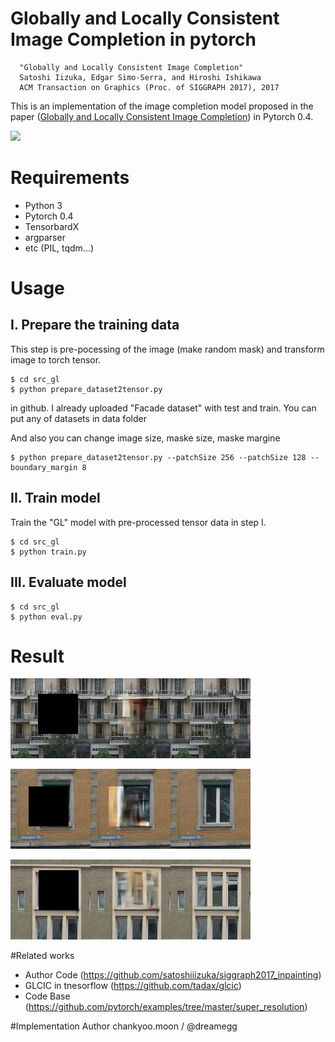 # Globally and Locally Consistent Image Completion in pytorch

```
  "Globally and Locally Consistent Image Completion"
  Satoshi Iizuka, Edgar Simo-Serra, and Hiroshi Ishikawa
  ACM Transaction on Graphics (Proc. of SIGGRAPH 2017), 2017
```

This is an implementation of the image completion model proposed in the paper
([Globally and Locally Consistent Image Completion](
http://hi.cs.waseda.ac.jp/%7Eiizuka/projects/completion/data/completion_sig2017.pdf))
in Pytorch 0.4.

![](35_compare_gl.jpg)
# Requirements

- Python 3
- Pytorch 0.4
- TensorbardX
- argparser
- etc (PIL, tqdm...)

# Usage

## I. Prepare the training data
 This step is pre-pocessing of the image (make random mask)
 and transform image to torch tensor.
```
$ cd src_gl
$ python prepare_dataset2tensor.py
```

in github. I already uploaded "Facade dataset" with test and train.
You can put any of datasets in data folder

And also you can change image size, maske size, maske margine
```
$ python prepare_dataset2tensor.py --patchSize 256 --patchSize 128 --boundary_margin 8
```
## II. Train model

Train the "GL" model with pre-processed tensor data in step I.
```
$ cd src_gl
$ python train.py
```
## III. Evaluate model
```
$ cd src_gl
$ python eval.py
```

# Result
![](result/208_compare_gl.jpg)

![](result/474_compare_gl.jpg)

![](result/487_compare_gl.jpg)

#Related works
- Author Code (https://github.com/satoshiiizuka/siggraph2017_inpainting)
 - GLCIC in tnesorflow (https://github.com/tadax/glcic)
 - Code Base (https://github.com/pytorch/examples/tree/master/super_resolution)
 
 #Implementation Author
 chankyoo.moon / @dreamegg